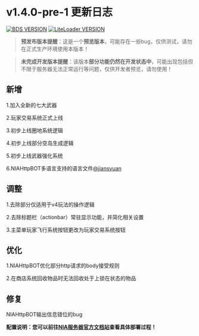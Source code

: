# v1.4.0-pre-1 更新日志

[![BDS VERSION](https://img.shields.io/badge/BDS-1.20.30.02-green?style=for-the-badge&logo=appveyor)](https://www.minecraft.net/en-us/download/server/bedrock)
[![LiteLoader VERSION](https://img.shields.io/badge/LiteLoader-2.16.2-green?style=for-the-badge&logo=appveyor)](https://github.com/LiteLDev/LiteLoaderBDS/releases/)

> **预发布版本提醒**：这是一个**预览版本**，可能存在一些bug，仅供测试，请勿在正式生产环境使用本版本！

> **未完成开发版本提醒**：该版本**部分功能仍然在开发状态中**，可能出现包括但不限于服务器无法正常运行等问题，仅供开发者预览，请勿使用！


## 新增

1.加入全新的七大武器

2.玩家交易系统正式上线

3.初步上线圈地系统逻辑

4.初步上线部分空岛生成逻辑

5.初步上线武器强化系统

6.NIAHttpBOT多语言支持的语言文件[@jiansyuan](https://github.com/jiansyuan)

## 调整

1.去除部分仅适用于v4玩法的操作逻辑

2.去除标题栏（actionbar）常驻显示功能，并简化相关设置

3.主菜单玩家飞行系统按钮更改为玩家交易系统按钮

## 优化

1.NIAHttpBOT优化部分http请求的body接受规则

2.在商店系统回收物品时无法回收处于上锁在状态的物品

## 修复

NIAHttpBOT输出信息错位的bug

**配置说明：您可以前往[NIA服务器官方文档站](https://docs.mcnia.com/zh-CN/deploy.html)查看具体部署过程！**

